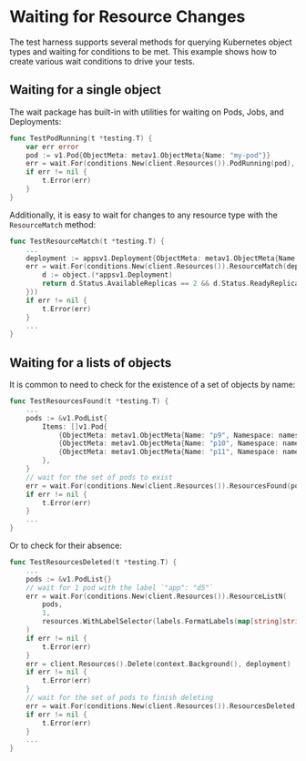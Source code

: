 # Waiting for Resource Changes

The test harness supports several methods for querying Kubernetes object types and waiting for conditions to be met. This example shows how to create various wait conditions to drive your tests.

## Waiting for a single object

The wait package has built-in with utilities for waiting on Pods, Jobs, and Deployments:

```go
func TestPodRunning(t *testing.T) {
	var err error
	pod := v1.Pod{ObjectMeta: metav1.ObjectMeta{Name: "my-pod"}}
	err = wait.For(conditions.New(client.Resources()).PodRunning(pod), WithImmediate())
	if err != nil {
		t.Error(err)
	}
}
```

Additionally, it is easy to wait for changes to any resource type with the `ResourceMatch` method:

```go
func TestResourceMatch(t *testing.T) {
	...
	deployment := appsv1.Deployment{ObjectMeta: metav1.ObjectMeta{Name: "deploy-name"}}
	err = wait.For(conditions.New(client.Resources()).ResourceMatch(deployment, func(object k8s.Object) bool {
		d := object.(*appsv1.Deployment)
		return d.Status.AvailableReplicas == 2 && d.Status.ReadyReplicas == 2
	}))
	if err != nil {
		t.Error(err)
	}
	...
}
```

## Waiting for a lists of objects

It is common to need to check for the existence of a set of objects by name:

```go
func TestResourcesFound(t *testing.T) {
	...
	pods := &v1.PodList{
		Items: []v1.Pod{
			{ObjectMeta: metav1.ObjectMeta{Name: "p9", Namespace: namespace}},
			{ObjectMeta: metav1.ObjectMeta{Name: "p10", Namespace: namespace}},
			{ObjectMeta: metav1.ObjectMeta{Name: "p11", Namespace: namespace}},
		},
	}
	// wait for the set of pods to exist
	err = wait.For(conditions.New(client.Resources()).ResourcesFound(pods))
	if err != nil {
		t.Error(err)
	}
	...
}
```

Or to check for their absence:

```go
func TestResourcesDeleted(t *testing.T) {
	...
	pods := &v1.PodList{}
	// wait for 1 pod with the label `"app": "d5"`
	err = wait.For(conditions.New(client.Resources()).ResourceListN(
		pods,
		1,
		resources.WithLabelSelector(labels.FormatLabels(map[string]string{"app": "d5"}))),
	)
	if err != nil {
		t.Error(err)
	}
	err = client.Resources().Delete(context.Background(), deployment)
	if err != nil {
		t.Error(err)
	}
	// wait for the set of pods to finish deleting
	err = wait.For(conditions.New(client.Resources()).ResourcesDeleted(pods))
	if err != nil {
		t.Error(err)
	}
	...
}
```
